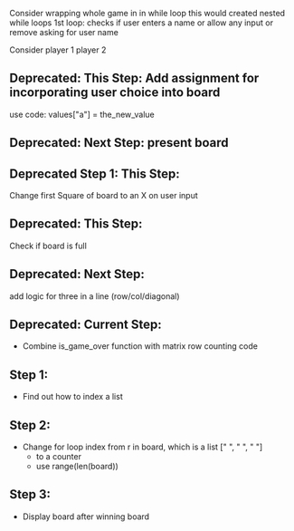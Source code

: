 Consider wrapping whole game in in while loop
this would created nested while loops
1st loop:
    checks if user enters a name
    or allow any input
    or remove asking for user name

Consider player 1 player 2

## Deprecated: This Step: Add assignment for incorporating user choice into board

use code:
    values["a"] = the_new_value

## Deprecated: Next Step: present board

## Deprecated Step 1: This Step:
Change first Square of board to an X on user input

## Deprecated: This Step:
Check if board is full

## Deprecated: Next Step:
add logic for three in a line (row/col/diagonal)

## Deprecated: Current Step:
- Combine is_game_over function with matrix row counting code

## Step 1:
- Find out how to index a list

## Step 2:
- Change for loop index from r in board, which is a list [" ", " ", " "]
    - to a counter
    - use range(len(board))

## Step 3:
- Display board after winning board